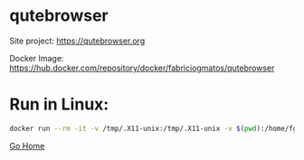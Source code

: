 # qutebrowser

Site project:
https://qutebrowser.org

Docker Image:
https://hub.docker.com/repository/docker/fabriciogmatos/qutebrowser

# Run in Linux:

```bash
docker run --rm -it -v /tmp/.X11-unix:/tmp/.X11-unix -v $(pwd):/home/fgm/share -e DISPLAY=$DISPLAY fabriciogmatos/qutebrowser:v1
```

[Go Home](../README.md)